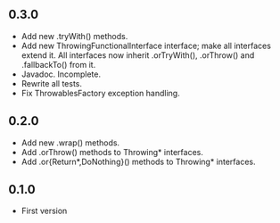 ## 0.3.0

* Add new .tryWith() methods.
* Add new ThrowingFunctionalInterface interface; make all interfaces extend it.
  All interfaces now inherit .orTryWith(), .orThrow() and .fallbackTo() from it.
* Javadoc. Incomplete.
* Rewrite all tests.
* Fix ThrowablesFactory exception handling.

## 0.2.0

* Add new .wrap() methods.
* Add .orThrow() methods to Throwing* interfaces.
* Add .or{Return*,DoNothing}() methods to Throwing* interfaces.

## 0.1.0

* First version

